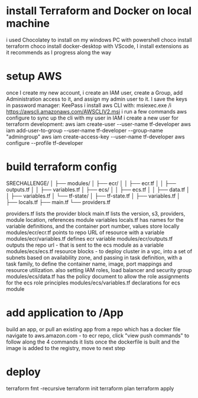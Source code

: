 # install Terraform and Docker on local machine
i used Chocolatey to install on my windows PC with powershell
choco install terraform
choco install docker-desktop
with VScode, I install extensions as it recommends as I progress along the way

# setup AWS
once I create my new account, i create an IAM user, create a Group, add Administration access to it, and assign my admin user to it. I save the keys in password manager: KeePass
i install aws CLI with:
msiexec.exe /i https://awscli.amazonaws.com/AWSCLIV2.msi
i run a few commands 
aws configure to sync up the cli with my user in IAM
i create a new user for terraform development:
aws iam create-user --user-name tf-developer
aws iam add-user-to-group --user-name tf-developer --group-name "admingroup"
aws iam create-access-key --user-name tf-developer
aws configure --profile tf-developer

# build terraform config
SRECHALLENGE/
│
├── modules/
│   ├── ecr/
│   │   ├── ecr.tf
│   │   ├── outputs.tf
│   │   ├── variables.tf
│   ├── ecs/
│   │   ├── ecs.tf
│   │   ├── data.tf
│   │   ├── variables.tf
│   └── tf-state/
│       ├── tf-state.tf
│       ├── variables.tf
│
├── locals.tf
├── main.tf
└── providers.tf

providers.tf lists the provider block
main.tf lists the version, s3, providers, module location, references module variables
locals.tf has names for the variable definitions, and the container port number, values store locally
modules/ecr/ecr.tf points to repo URL of resource with a variable
modules/ecr/variables.tf defines ecr variable
modules/ecr/outputs.tf outputs the repo url - that is sent to the ecs module as a variable
modules/ecs/ecs.tf resource blocks - to deploy cluster in a vpc, into a set of subnets based on availability zone, and passing in task definition, with a task family, to define the container name, image, port mappings and resource utilization. also setting IAM roles, load balancer and security group
modules/ecs/data.tf has the policy document to allow the role assignments for the ecs role principles 
modules/ecs/variables.tf declarations for ecs module

# add application to /App 
build an app, or pull an existing app from a repo which has a docker file
navigate to aws.amazon.com - to ecr repo, click "view push commands" to follow along the 4 commands it lists
once the dockerfile is built and the image is added to the registry, move to next step

# deploy 
terraform fmt -recursive
terraform init
terraform plan
terraform apply
